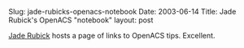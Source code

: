 Slug: jade-rubicks-openacs-notebook
Date: 2003-06-14
Title: Jade Rubick's OpenACS &quot;notebook&quot;
layout: post

<a href="http://rubick.com">Jade Rubick</a> hosts a page of links to OpenACS tips. Excellent.
